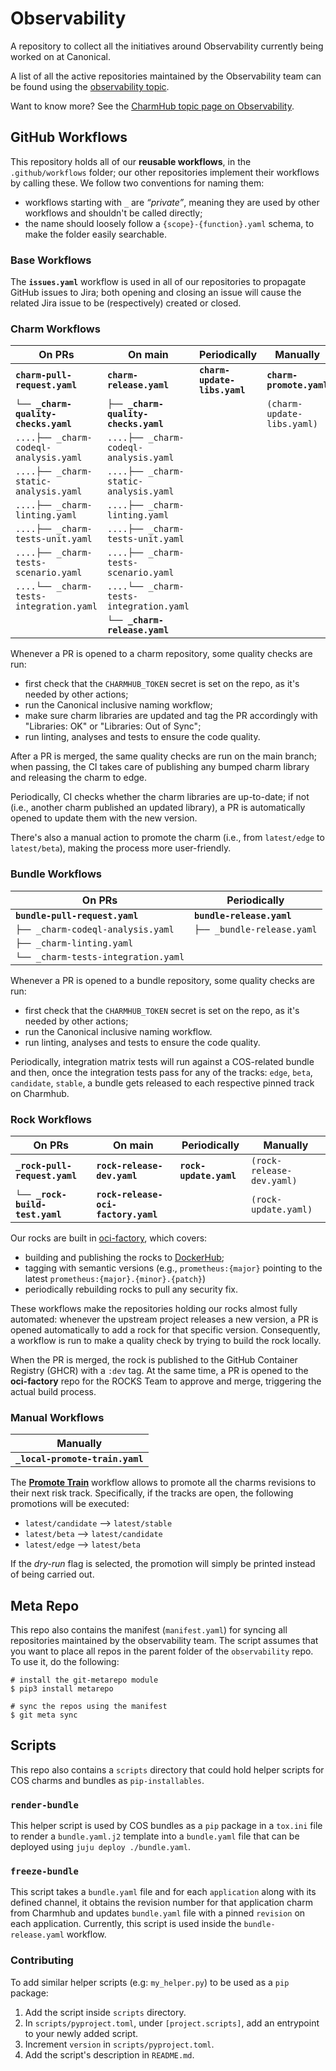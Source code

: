 # Observability

A repository to collect all the initiatives around Observability currently being
worked on at Canonical.

A list of all the active repositories maintained by the Observability team can be found using the [observability topic](https://github.com/search?q=topic%3Aobservability+org%3Acanonical+fork%3Atrue+archived%3Afalse&type=repositories).

Want to know more? See the [CharmHub topic page on Observability](https://charmhub.io/topics/canonical-observability-stack).

## GitHub Workflows

This repository holds all of our **reusable workflows**, in the `.github/workflows` folder; our other repositories implement their workflows by calling these. We follow two conventions for naming them:
* workflows starting with `_` are *“private”*, meaning they are used by other workflows and shouldn't be called directly;
* the name should loosely follow a `{scope}-{function}.yaml` schema, to make the folder easily searchable.

### Base Workflows

The **`issues.yaml`** workflow is used in all of our repositories to propagate GitHub issues to Jira; both opening and closing an issue will cause the related Jira issue to be (respectively) created or closed.

### Charm Workflows

| On PRs                                  | On main                                 | Periodically                 | Manually                   |
| --------------------------------------- | --------------------------------------- | ---------------------------- | -------------------------- |
| **`charm-pull-request.yaml`**           | **`charm-release.yaml`**                | **`charm-update-libs.yaml`** | **`charm-promote.yaml`**   |
| **`└── _charm-quality-checks.yaml`**    | **`├── _charm-quality-checks.yaml`**    |                              | `(charm-update-libs.yaml)` |
| `....├── _charm-codeql-analysis.yaml`   | `....├── _charm-codeql-analysis.yaml`   |                              |                            |
| `....├── _charm-static-analysis.yaml`   | `....├── _charm-static-analysis.yaml`   |                              |                            |
| `....├── _charm-linting.yaml`           | `....├── _charm-linting.yaml`           |                              |                            |
| `....├── _charm-tests-unit.yaml`        | `....├── _charm-tests-unit.yaml`        |                              |                            |
| `....├── _charm-tests-scenario.yaml`    | `....├── _charm-tests-scenario.yaml`    |                              |                            |
| `....└── _charm-tests-integration.yaml` | `....└── _charm-tests-integration.yaml` |                              |                            |
|                                         | **`└── _charm-release.yaml`**           |                              |                            |

Whenever a PR is opened to a charm repository, some quality checks are run:
* first check that the `CHARMHUB_TOKEN` secret is set on the repo, as it's needed by other actions;
* run the Canonical inclusive naming workflow;
* make sure charm libraries are updated and tag the PR accordingly with "Libraries: OK" or "Libraries: Out of Sync";
* run linting, analyses and tests to ensure the code quality.

After a PR is merged, the same quality checks are run on the main branch; when passing, the CI takes care of publishing any bumped charm library and releasing the charm to edge.

Periodically, CI checks whether the charm libraries are up-to-date; if not (i.e., another charm published an updated library), a PR is automatically opened to update them with the new version.

There's also a manual action to promote the charm (i.e., from `latest/edge` to `latest/beta`), making the process more user-friendly.

### Bundle Workflows
| On PRs                              | Periodically                |
| ------------------------------------| ----------------------------|
| **`bundle-pull-request.yaml`**      | **`bundle-release.yaml`**   |
| `├── _charm-codeql-analysis.yaml`   | `├── _bundle-release.yaml`  |
| `├── _charm-linting.yaml`           |
| `└── _charm-tests-integration.yaml` |

Whenever a PR is opened to a bundle repository, some quality checks are run:
* first check that the `CHARMHUB_TOKEN` secret is set on the repo, as it's needed by other actions;
* run the Canonical inclusive naming workflow.
* run linting, analyses and tests to ensure the code quality.

Periodically, integration matrix tests will run against a COS-related bundle and then, once the integration tests pass for any of the tracks: `edge`, `beta`, `candidate`, `stable`, a bundle gets released to each respective pinned track on Charmhub.

### Rock Workflows

| On PRs                          | On main                             | Periodically           | Manually                  |
| ------------------------------- | ----------------------------------- | ---------------------- | ------------------------- |
| **`_rock-pull-request.yaml`**   | **`rock-release-dev.yaml`**         | **`rock-update.yaml`** | `(rock-release-dev.yaml)` |
| **`└── _rock-build-test.yaml`** | **`rock-release-oci-factory.yaml`** |                        | `(rock-update.yaml)`      |

Our rocks are built in [oci-factory](https://github.com/canonical/oci-factory/), which covers:
* building and publishing the rocks to [DockerHub](https://hub.docker.com/u/ubuntu);
* tagging with semantic versions (e.g., `prometheus:{major}` pointing to the latest `prometheus:{major}.{minor}.{patch}`)
* periodically rebuilding rocks to pull any security fix.

These workflows make the repositories holding our rocks almost fully automated: whenever the upstream project releases a new version, a PR is opened automatically to add a rock for that specific version. Consequently, a workflow is run to make a quality check by trying to build the rock locally.

When the PR is merged, the rock is published to the GitHub Container Registry (GHCR) with a `:dev` tag. At the same time, a PR is opened to the **oci-factory** repo for the ROCKS Team to approve and merge, triggering the actual build process.

### Manual Workflows

| Manually                        |
| --------------------------------|
| **`_local-promote-train.yaml`** |

The [**Promote Train**](https://github.com/canonical/observability/actions/workflows/_local-promote-train.yaml) workflow allows to promote all the charms revisions to their next risk track. Specifically, if the tracks are open, the following promotions will be executed:
- `latest/candidate` --> `latest/stable`
- `latest/beta` --> `latest/candidate`
- `latest/edge` --> `latest/beta`

If the *dry-run* flag is selected, the promotion will simply be printed instead of being carried out.

## Meta Repo

This repo also contains the manifest (`manifest.yaml`) for syncing all repositories maintained by the observability team.
The script assumes that you want to place all repos in the parent folder of the `observability` repo. To use it, do the following:

```
# install the git-metarepo module
$ pip3 install metarepo

# sync the repos using the manifest
$ git meta sync
```
## Scripts
This repo also contains a `scripts` directory that could hold helper scripts for COS charms and bundles as `pip-installables`.

### `render-bundle`
This helper script is used by COS bundles as a `pip` package in a `tox.ini` file to render a `bundle.yaml.j2` template into a `bundle.yaml` file that can be deployed using `juju deploy ./bundle.yaml`.

### `freeze-bundle`
This script takes a `bundle.yaml` file and for each `application` along with its defined channel, it obtains the revision number for that application charm from Charmhub and updates `bundle.yaml` file with a pinned `revision` on each application. Currently, this script is used inside the `bundle-release.yaml` workflow.

### Contributing
To add similar helper scripts (e.g: `my_helper.py`) to be used as a `pip` package:

1. Add the script inside `scripts` directory.
2. In `scripts/pyproject.toml`, under `[project.scripts]`, add an entrypoint to your newly added script.
3. Increment `version` in `scripts/pyproject.toml`.
4. Add the script's description in `README.md`.
